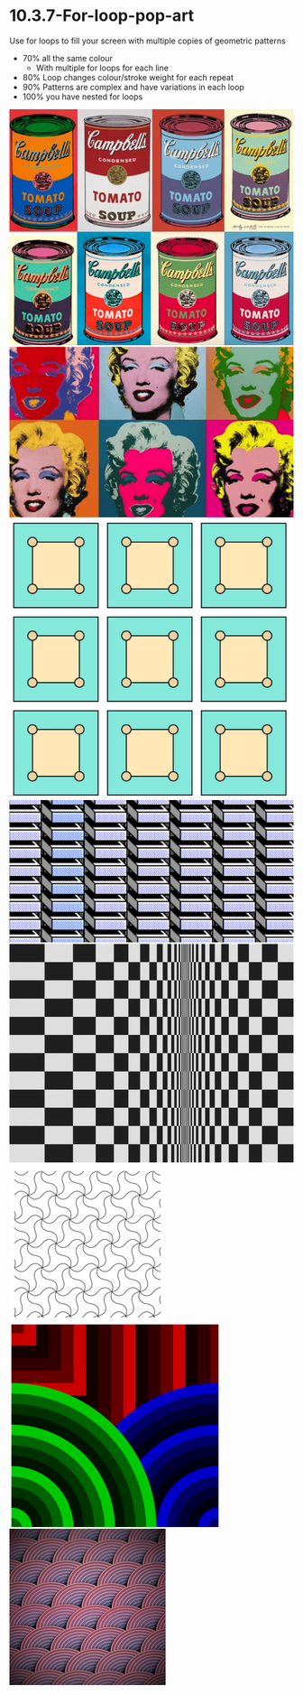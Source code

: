 # 10.3.7-For-loop-pop-art

Use for loops to fill your screen with multiple copies of geometric patterns

- 70% all the same colour
  - With multiple for loops for each line
- 80% Loop changes colour/stroke weight for each repeat
- 90% Patterns are complex and have variations in each loop
- 100% you have nested for loops  

![Pop art 1](https://github.com/BHCSSD/10.3.7-For-loop-pop-art/blob/main/A1.webp)
![Pop art 3](https://github.com/BHCSSD/10.3.7-For-loop-pop-art/blob/main/A2.jpg)
![Ex1](https://github.com/BHCSSD/10.3.7-For-loop-pop-art/blob/main/Ex1.png)
![EX2](https://github.com/BHCSSD/10.3.7-For-loop-pop-art/blob/main/Ex2.png)
![EX3](https://github.com/BHCSSD/10.3.7-For-loop-pop-art/blob/main/Ex3.png)
![EX4](https://github.com/BHCSSD/10.3.7-For-loop-pop-art/blob/main/Ex4.png)
![EX5](https://github.com/BHCSSD/10.3.7-For-loop-pop-art/blob/main/Ex5.png)
![EX6](https://github.com/BHCSSD/10.3.7-For-loop-pop-art/blob/main/Ex6.jpg)

